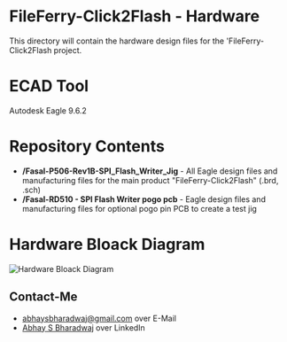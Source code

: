 FileFerry-Click2Flash - Hardware
========================================
This directory will contain the hardware design files for the 'FileFerry-Click2Flash project.

# ECAD Tool #
Autodesk Eagle 9.6.2

# Repository Contents #
* **/Fasal-P506-Rev1B-SPI_Flash_Writer_Jig** - All Eagle design files and manufacturing files for the main product "FileFerry-Click2Flash" (.brd, .sch)
* **/Fasal-RD510 - SPI Flash Writer pogo pcb** - Eagle design files and manufacturing files for optional pogo pin PCB to create a test jig

# Hardware Bloack Diagram

![Hardware Bloack Diagram](/FileFerry-Click2Flash_Block-Diagram.png)

## Contact-Me

- <abhaysbharadwaj@gmail.com> over E-Mail
- [Abhay S Bharadwaj](https://www.linkedin.com/in/abhaysbharadwaj/) over LinkedIn
